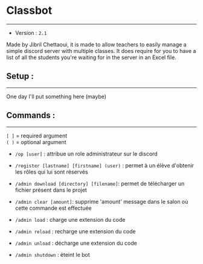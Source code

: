 # Classbot

---

- Version : `2.1`

Made by Jibril Chettaoui, it is made to allow teachers to easily manage a simple discord server with multiple classes.
It does require for you to have a list of all the students you're waiting for in the server in an Excel file. 


## Setup :

---

One day I'll put something here (maybe)


## Commands :

---

`[ ]` = required argument \
`( )` = optional argument

- `/op [user]` : attribue un role administrateur sur le discord
- `/register [lastname] [firstname] (user)` : permet à un élève d'obtenir les rôles qui lui sont réservés

- `/admin download [directory] [filename]`: permet de télécharger un fichier présent dans le projet
- `/admin clear [amount]`: supprime 'amount' message dans le salon où cette commande est effectuée
- `/admin load` : charge une extension du code
- `/admin reload` : recharge une extension du code
- `/admin unload` : décharge une extension du code
- `/admin shutdown` : éteint le bot
